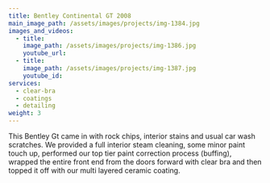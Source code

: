 ```yaml
---
title: Bentley Continental GT 2008
main_image_path: /assets/images/projects/img-1384.jpg
images_and_videos:
  - title:
    image_path: /assets/images/projects/img-1386.jpg
    youtube_url:
  - title:
    image_path: /assets/images/projects/img-1387.jpg
    youtube_id:
services:
  - clear-bra
  - coatings
  - detailing
weight: 3
---
```



This Bentley Gt came in with rock chips, interior stains and usual car wash scratches. We provided a full interior steam cleaning, some minor paint touch up, performed our top tier paint correction process (buffing), wrapped the entire front end from the doors forward with clear bra and then topped it off with our multi layered ceramic coating.